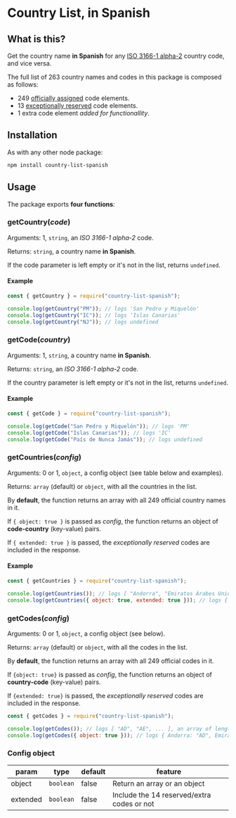 # Country List, in Spanish

## What is this?

Get the country name **in Spanish** for any [ISO 3166-1 alpha-2](https://en.wikipedia.org/wiki/ISO_3166-1_alpha-2) country code, and vice versa.

The full list of 263 country names and codes in this package is composed as follows:

- 249 [officially assigned](https://en.wikipedia.org/wiki/ISO_3166-1_alpha-2#Officially_assigned_code_elements) code elements.
- 13 [exceptionally reserved](https://en.wikipedia.org/wiki/ISO_3166-1_alpha-2#Exceptional_reservations) code elements.
- 1 extra code element _added for functionallity_.

## Installation

As with any other node package:

```bash
npm install country-list-spanish
```

## Usage

The package exports **four functions**:

### getCountry(_code_)

Arguments: 1, `string`, an _ISO 3166-1 alpha-2_ code.

Returns: `string`, a country name **in Spanish**.

If the code parameter is left empty or it's not in the list, returns `undefined`.

#### Example

```js
const { getCountry } = require("country-list-spanish");

console.log(getCountry("PM")); // logs 'San Pedro y Miquelón'
console.log(getCountry("IC")); // logs 'Islas Canarias'
console.log(getCountry("NJ")); // logs undefined
```

### getCode(_country_)

Arguments: 1, `string`, a country name **in Spanish**.

Returns: `string`, an _ISO 3166-1 alpha-2_ code.

If the country parameter is left empty or it's not in the list, returns `undefined`.

#### Example

```js
const { getCode } = require("country-list-spanish");

console.log(getCode("San Pedro y Miquelón")); // logs 'PM'
console.log(getCode("Islas Canarias")); // logs 'IC'
console.log(getCode("País de Nunca Jamás")); // logs undefined
```

### getCountries(_config_)

Arguments: 0 or 1, `object`, a config object (see table below and examples).

Returns: `array` (default) or `object`, with all the countries in the list.

By **default**, the function returns an array with all 249 official country names in it.

If `{ object: true }` is passed as _config_, the function returns an object of **code-country** (key-value) pairs.

If `{ extended: true }` is passed, the _exceptionally reserved_ codes are included in the response.

#### Example

```js
const { getCountries } = require("country-list-spanish");

console.log(getCountries()); // logs [ "Andorra", "Emiratos Árabes Unidos", ... ], an array of length 249
console.log(getCountries({ object: true, extended: true })); // logs { AD: "Andorra", AE: "Emiratos Árabes Unidos", ... }, an object with 263 key-value pairs
```

### getCodes(_config_)

Arguments: 0 or 1, `object`, a config object (see below).

Returns: `array` (default) or `object`, with all the codes in the list.

By **default**, the function returns an array with all 249 official codes in it.

If `{object: true}` is passed as _config_, the function returns an object of **country-code** (key-value) pairs.

If `{extended: true}` is passed, the _exceptionally reserved_ codes are included in the response.

```js
const { getCodes } = require("country-list-spanish");

console.log(getCodes()); // logs [ "AD", "AE", ... ], an array of length 249
console.log(getCodes({ object: true })); // logs { Andorra: "AD", Emiratos Árabes Unidos: "AE", ... }, an object with 249 key-value pairs
```

### Config object

| param    | type      | default | feature                                    |
| -------- | --------- | ------- | ------------------------------------------ |
| object   | `boolean` | false   | Return an array or an object               |
| extended | `boolean` | false   | Include the 14 reserved/extra codes or not |
